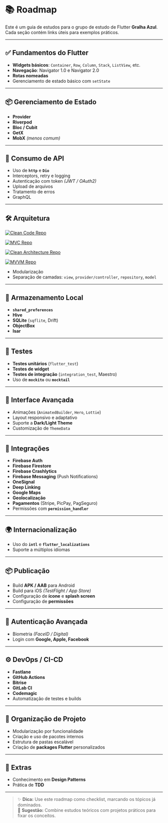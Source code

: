 # 📚 Roadmap

Este é um guia de estudos para o grupo de estudo de Flutter **Gralha Azul**.  
Cada seção contém links úteis para exemplos práticos.

---

## ✅ Fundamentos do Flutter
- **Widgets básicos**: `Container`, `Row`, `Column`, `Stack`, `ListView`, etc.
- **Navegação**: Navigator 1.0 e Navigator 2.0
- **Rotas nomeadas**
- Gerenciamento de estado básico com `setState`

---

## 📦 Gerenciamento de Estado
- **Provider**
- **Riverpod**
- **Bloc / Cubit**
- **GetX**
- **MobX** *(menos comum)*

---

## 🔗 Consumo de API
- Uso de **`http`** e **`Dio`**
- Interceptors, retry e logging
- Autenticação com token *(JWT / OAuth2)*
- Upload de arquivos
- Tratamento de erros
- GraphQL

---

## 🛠️ Arquitetura

<p>
  <a href="https://github.com/schanoski/clean_code_flutter">
    <img src="https://img.shields.io/badge/Clean%20Code-View%20Repo-blue?style=for-the-badge&logo=github" alt="Clean Code Repo" />
  </a>
</p>
<p>
  <a href="https://github.com/schanoski/arquitetura-mvc-flutter">
    <img src="https://img.shields.io/badge/MVC-View%20Repo-green?style=for-the-badge&logo=github" alt="MVC Repo" />
  </a>
</p>
<p>
  <a href="https://github.com/schanoski/Arquitetura-Limpa-Flutter">
    <img src="https://img.shields.io/badge/Clean%20Architecture-View%20Repo-purple?style=for-the-badge&logo=github" alt="Clean Architecture Repo" />
  </a>
</p>
<p>
  <a href="https://github.com/andershow09/mvvm-arch-flutter">
    <img src="https://img.shields.io/badge/MVVM-View%20Repo-orange?style=for-the-badge&logo=github" alt="MVVM Repo" />
  </a>
</p>

- Modularização  
- Separação de camadas: `view`, `provider/controller`, `repository`, `model`

---

## 💾 Armazenamento Local
- **`shared_preferences`**
- **Hive**
- **SQLite** (`sqflite`, Drift)
- **ObjectBox**
- **Isar**

---

## 🧪 Testes
- **Testes unitários** (`flutter_test`)
- **Testes de widget**
- **Testes de integração** (`integration_test`, Maestro)
- Uso de **`mockito`** ou **`mocktail`**

---

## 🎨 Interface Avançada
- Animações (`AnimatedBuilder`, `Hero`, `Lottie`)
- Layout responsivo e adaptativo
- Suporte a **Dark/Light Theme**
- Customização de `ThemeData`

---

## 📲 Integrações
- **Firebase Auth**
- **Firebase Firestore**
- **Firebase Crashlytics**
- **Firebase Messaging** (Push Notifications)
- **OneSignal**
- **Deep Linking**
- **Google Maps**
- **Geolocalização**
- **Pagamentos** (Stripe, PicPay, PagSeguro)
- Permissões com **`permission_handler`**

---

## 🌍 Internacionalização
- Uso do **`intl`** e **`flutter_localizations`**
- Suporte a múltiplos idiomas

---

## 📦 Publicação
- Build **APK / AAB** para Android
- Build para iOS *(TestFlight / App Store)*
- Configuração de **ícone** e **splash screen**
- Configuração de **permissões**

---

## 🔐 Autenticação Avançada
- Biometria *(FaceID / Digital)*
- Login com **Google, Apple, Facebook**

---

## ⚙️ DevOps / CI-CD
- **Fastlane**
- **GitHub Actions**
- **Bitrise**
- **GitLab CI**
- **Codemagic**
- Automatização de testes e builds

---

## 📁 Organização de Projeto
- Modularização por funcionalidade
- Criação e uso de pacotes internos
- Estrutura de pastas escalável
- Criação de **packages Flutter** personalizados

---

## 🧠 Extras
- Conhecimento em **Design Patterns**
- Prática de **TDD**

---

> ✨ **Dica:** Use este roadmap como checklist, marcando os tópicos já dominados.  
> 📌 **Sugestão:** Combine estudos teóricos com projetos práticos para fixar os conceitos.
